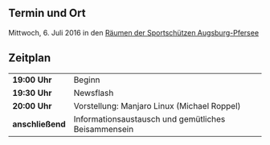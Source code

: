 ## Termin und Ort
Mittwoch, 6. Juli 2016 in den [Räumen der Sportschützen Augsburg-Pfersee](/Treffen/Treffpunkt/)

## Zeitplan
|||
|-|-|
|__19:00 Uhr__|Beginn|
|__19:30 Uhr__|Newsflash|
|__20:00 Uhr__|Vorstellung: Manjaro Linux (Michael Roppel)|
|__anschließend__|Informationsaustausch und gemütliches Beisammensein|
